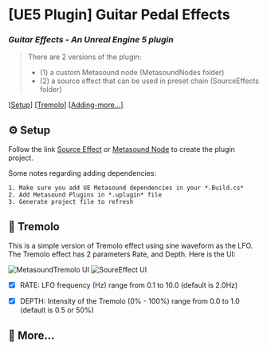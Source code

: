 # [UE5 Plugin] Guitar Pedal Effects
### *Guitar Effects - An Unreal Engine 5 plugin*
> There are 2 versions of the plugin:
> * (1) a custom Metasound node (MetasoundNodes folder)
> * (2) a source effect that can be used in preset chain (SourceEffects folder)  

[[Setup](README.md#computer-Setup)] [[Tremolo](README.md#guitar-tremolo)]  [[Adding-more...](README.md#guitar-More...)]

## :gear: Setup
Follow the link [Source Effect](https://forums.unrealengine.com/t/making-a-ue-plugin-for-audio-from-scratch/152606) or [Metasound Node](https://dev.epicgames.com/community/learning/tutorials/KJWk/writing-a-pitch-shift-metasound-node) to create the plugin project.

Some notes regarding adding dependencies:

```
1. Make sure you add UE Metasound dependencies in your *.Build.cs*
2. Add Metasound Plugins in *.uplugin* file
3. Generate project file to refresh
```
  

## :guitar: Tremolo
This is a simple version of Tremolo effect using sine waveform as the LFO.
The Tremolo effect has 2 parameters Rate, and Depth. Here is the UI:  

![MetasoundTremolo UI](https://github.com/naliMusic/UE5-GuitarPedalEffects-Plugin/blob/main/Img/mts_tremolo.jpg)
![SoureEffect UI](https://github.com/naliMusic/UE5-GuitarPedalEffects-Plugin/blob/main/Img/se_tremolo.jpg)

- [x] RATE: LFO frequency (Hz) range from 0.1 to 10.0 (default is 2.0Hz)
- [x] DEPTH: Intensity of the Tremolo (0% - 100%) range from 0.0 to 1.0 (default is 0.5 or 50%)


## :guitar: More...